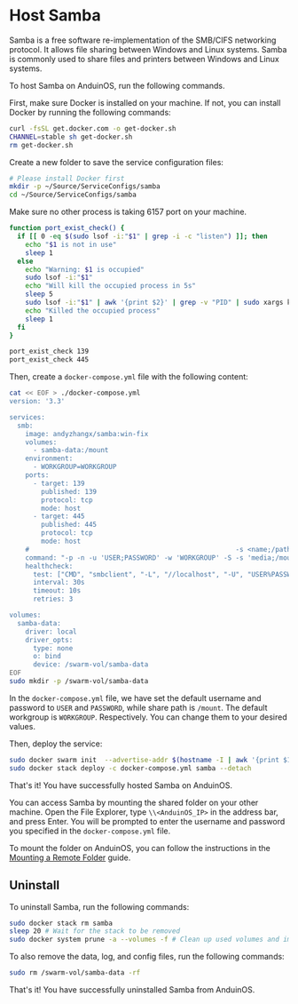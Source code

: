 # Host Samba

Samba is a free software re-implementation of the SMB/CIFS networking protocol. It allows file sharing between Windows and Linux systems. Samba is commonly used to share files and printers between Windows and Linux systems.

To host Samba on AnduinOS, run the following commands.

First, make sure Docker is installed on your machine. If not, you can install Docker by running the following commands:

```bash title="Install Docker"
curl -fsSL get.docker.com -o get-docker.sh
CHANNEL=stable sh get-docker.sh
rm get-docker.sh
```

Create a new folder to save the service configuration files:

```bash title="Prepare a clean directory"
# Please install Docker first
mkdir -p ~/Source/ServiceConfigs/samba
cd ~/Source/ServiceConfigs/samba
```

Make sure no other process is taking 6157 port on your machine.

```bash title="Check if the ports are occupied"
function port_exist_check() {
  if [[ 0 -eq $(sudo lsof -i:"$1" | grep -i -c "listen") ]]; then
    echo "$1 is not in use"
    sleep 1
  else
    echo "Warning: $1 is occupied"
    sudo lsof -i:"$1"
    echo "Will kill the occupied process in 5s"
    sleep 5
    sudo lsof -i:"$1" | awk '{print $2}' | grep -v "PID" | sudo xargs kill -9
    echo "Killed the occupied process"
    sleep 1
  fi
}

port_exist_check 139
port_exist_check 445
```

Then, create a `docker-compose.yml` file with the following content:

```bash title="Create a docker-compose.yml file"
cat << EOF > ./docker-compose.yml
version: '3.3' 

services:
  smb:
    image: andyzhangx/samba:win-fix
    volumes:
      - samba-data:/mount
    environment:
      - WORKGROUP=WORKGROUP
    ports:
      - target: 139
        published: 139
        protocol: tcp
        mode: host
      - target: 445
        published: 445
        protocol: tcp
        mode: host
    #                                                    -s <name;/path>;browsable(yes);readonly(no);guestok(yes);users(all);admins(none);writelist(none);comment(string)
    command: "-p -n -u 'USER;PASSWORD' -w 'WORKGROUP' -S -s 'media;/mount;yes;no;no;all;none;none;Media Share;create mask = 0777;directory mask = 0777;force user = nobody;force group = nogroup;force create mode = 0666;force directory mode = 0777'"
    healthcheck:
      test: ["CMD", "smbclient", "-L", "//localhost", "-U", "USER%PASSWORD"]
      interval: 30s
      timeout: 10s
      retries: 3

volumes:
  samba-data:
    driver: local
    driver_opts:
      type: none
      o: bind
      device: /swarm-vol/samba-data
EOF
sudo mkdir -p /swarm-vol/samba-data
```

In the `docker-compose.yml` file, we have set the default username and password to `USER` and `PASSWORD`, while share path is `/mount`. The default workgroup is `WORKGROUP`. Respectively. You can change them to your desired values.

Then, deploy the service:

```bash title="Deploy the service"
sudo docker swarm init  --advertise-addr $(hostname -I | awk '{print $1}')
sudo docker stack deploy -c docker-compose.yml samba --detach
```

That's it! You have successfully hosted Samba on AnduinOS.

You can access Samba by mounting the shared folder on your other machine. Open the File Explorer, type `\\<AnduinOS_IP>` in the address bar, and press Enter. You will be prompted to enter the username and password you specified in the `docker-compose.yml` file.

To mount the folder on AnduinOS, you can follow the instructions in the [Mounting a Remote Folder](../../Skills/File-System-Management/Mounting-Remote-Folder.md) guide.

## Uninstall

To uninstall Samba, run the following commands:

```bash title="Uninstall Samba"
sudo docker stack rm samba
sleep 20 # Wait for the stack to be removed
sudo docker system prune -a --volumes -f # Clean up used volumes and images
```

To also remove the data, log, and config files, run the following commands:

```bash title="Remove the data, log, and config files"
sudo rm /swarm-vol/samba-data -rf
```

That's it! You have successfully uninstalled Samba from AnduinOS.
